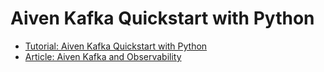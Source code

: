 # Aiven Kafka Quickstart with Python

- [Tutorial: Aiven Kafka Quickstart with Python](tutorial/README.md)
- [Article: Aiven Kafka and Observability](article/README.md)
